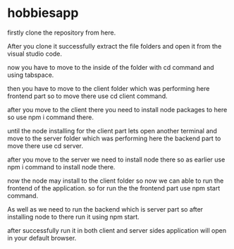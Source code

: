 # hobbiesapp

firstly clone the repository from here.

After you clone it successfully extract the file folders and open it from the visual studio code.

now you have to move to the inside of the folder with cd command and using tabspace.

then you have to move to the client folder which was performing here frontend part so to move there use cd client command.

after you move to the client there you need to install node packages to here so use npm i command there.

until the node installing for the client part lets open another terminal and move to the server folder which was performing here the backend part to move there use cd server.

after you move to the server we need to install node there so as earlier use npm i command to install node there.

now the node may install to the client folder so now we can able to run the frontend of the application. so for run the the frontend part use npm start command.

As well as we need to run the backend which is server part so after installing node to there run it using npm start.

after successfully run it in both client and server sides application will open in your default browser.

